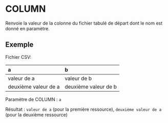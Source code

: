 # COLUMN

Renvoie la valeur de la colonne du fichier tabulé de départ dont le nom est donné en paramètre.

## Exemple

Fichier CSV:

| a | b |
| :--- | :--- |
| valeur de a | valeur de b |
| deuxième valeur de a | deuxième valeur de b |

Paramètre de COLUMN : `a`

Résultat : `valeur de a` \(pour la première ressource\), `deuxième valeur de a` \(pour la deuxième ressource\)
